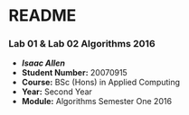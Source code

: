 # README #

### Lab 01 & Lab 02 Algorithms 2016 ###

* ***Isaac Allen***
* **Student Number:** 20070915
* **Course:** BSc (Hons) in Applied Computing
* **Year:** Second Year
* **Module:** Algorithms Semester One 2016